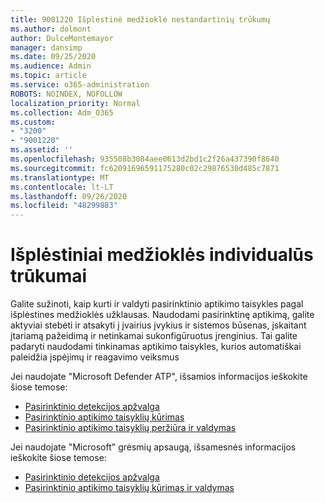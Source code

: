 ```yaml
---
title: 9001220 Išplėstinė medžioklė nestandartinių trūkumų
ms.author: dolmont
author: DulceMontemayor
manager: dansimp
ms.date: 09/25/2020
ms.audience: Admin
ms.topic: article
ms.service: o365-administration
ROBOTS: NOINDEX, NOFOLLOW
localization_priority: Normal
ms.collection: Adm_O365
ms.custom:
- "3200"
- "9001220"
ms.assetid: ''
ms.openlocfilehash: 935508b3084aee0613d2bd1c2f26a437390f8640
ms.sourcegitcommit: fc62091696591175280c02c29876530d485c7871
ms.translationtype: MT
ms.contentlocale: lt-LT
ms.lasthandoff: 09/26/2020
ms.locfileid: "48299883"
---
```

# <a name="advanced-hunting-custom-detections"></a>Išplėstiniai medžioklės individualūs trūkumai

Galite sužinoti, kaip kurti ir valdyti pasirinktinio aptikimo taisykles pagal išplėstines medžioklės užklausas. Naudodami pasirinktinę aptikimą, galite aktyviai stebėti ir atsakyti į įvairius įvykius ir sistemos būsenas, įskaitant įtariamą pažeidimą ir netinkamai sukonfigūruotus įrenginius. Tai galite padaryti naudodami tinkinamas aptikimo taisykles, kurios automatiškai paleidžia įspėjimų ir reagavimo veiksmus
  
Jei naudojate "Microsoft Defender ATP", išsamios informacijos ieškokite šiose temose: 
- [Pasirinktinio detekcijos apžvalga](https://docs.microsoft.com/windows/security/threat-protection/microsoft-defender-atp/overview-custom-detections)
- [Pasirinktinio aptikimo taisyklių kūrimas](https://docs.microsoft.com/windows/security/threat-protection/microsoft-defender-atp/custom-detection-rules)
- [Pasirinktinio aptikimo taisyklių peržiūra ir valdymas](https://docs.microsoft.com/windows/security/threat-protection/microsoft-defender-atp/custom-detections-manage)

Jei naudojate "Microsoft" grėsmių apsaugą, išsamesnės informacijos ieškokite šiose temose: 
- [Pasirinktinio detekcijos apžvalga](https://docs.microsoft.com/microsoft-365/security/mtp/custom-detections-overview)
- [Pasirinktinio aptikimo taisyklių kūrimas ir valdymas](https://docs.microsoft.com/microsoft-365/security/mtp/custom-detection-rules)
